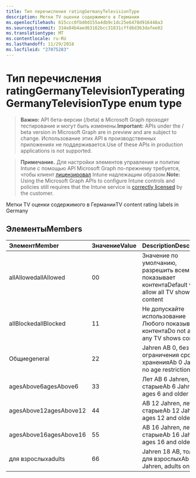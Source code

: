 ```yaml
---
title: Тип перечисления ratingGermanyTelevisionType
description: Метки TV оценки содержимого в Германии
ms.openlocfilehash: 615ccc0fbd0d155a4db9c1dc25e6478d916448a3
ms.sourcegitcommit: 334e84b4aed63162bcc31831cffd6d363dafee02
ms.translationtype: MT
ms.contentlocale: ru-RU
ms.lasthandoff: 11/29/2018
ms.locfileid: "27075283"
---
```

# <a name="ratinggermanytelevisiontype-enum-type"></a><span data-ttu-id="4b21e-103">Тип перечисления ratingGermanyTelevisionType</span><span class="sxs-lookup"><span data-stu-id="4b21e-103">ratingGermanyTelevisionType enum type</span></span>

> <span data-ttu-id="4b21e-104">**Важно:** API бета-версии (/beta) в Microsoft Graph проходят тестирование и могут быть изменены.</span><span class="sxs-lookup"><span data-stu-id="4b21e-104">**Important:** APIs under the / beta version in Microsoft Graph are in preview and are subject to change.</span></span> <span data-ttu-id="4b21e-105">Использование этих API в производственных приложениях не поддерживается.</span><span class="sxs-lookup"><span data-stu-id="4b21e-105">Use of these APIs in production applications is not supported.</span></span>

> <span data-ttu-id="4b21e-106">**Примечание.** Для настройки элементов управления и политик Intune с помощью API Microsoft Graph по-прежнему требуется, чтобы клиент [лицензировал](https://go.microsoft.com/fwlink/?linkid=839381) Intune надлежащим образом.</span><span class="sxs-lookup"><span data-stu-id="4b21e-106">**Note:** Using the Microsoft Graph APIs to configure Intune controls and policies still requires that the Intune service is [correctly licensed](https://go.microsoft.com/fwlink/?linkid=839381) by the customer.</span></span>

<span data-ttu-id="4b21e-107">Метки TV оценки содержимого в Германии</span><span class="sxs-lookup"><span data-stu-id="4b21e-107">TV content rating labels in Germany</span></span>
## <a name="members"></a><span data-ttu-id="4b21e-108">Элементы</span><span class="sxs-lookup"><span data-stu-id="4b21e-108">Members</span></span>
|<span data-ttu-id="4b21e-109">Элемент</span><span class="sxs-lookup"><span data-stu-id="4b21e-109">Member</span></span>|<span data-ttu-id="4b21e-110">Значение</span><span class="sxs-lookup"><span data-stu-id="4b21e-110">Value</span></span>|<span data-ttu-id="4b21e-111">Description</span><span class="sxs-lookup"><span data-stu-id="4b21e-111">Description</span></span>|
|:---|:---|:---|
|<span data-ttu-id="4b21e-112">allAllowed</span><span class="sxs-lookup"><span data-stu-id="4b21e-112">allAllowed</span></span>|<span data-ttu-id="4b21e-113">0</span><span class="sxs-lookup"><span data-stu-id="4b21e-113">0</span></span>|<span data-ttu-id="4b21e-114">Значение по умолчанию, разрешить всем TV показывает контента</span><span class="sxs-lookup"><span data-stu-id="4b21e-114">Default value, allow all TV shows content</span></span>|
|<span data-ttu-id="4b21e-115">allBlocked</span><span class="sxs-lookup"><span data-stu-id="4b21e-115">allBlocked</span></span>|<span data-ttu-id="4b21e-116">1</span><span class="sxs-lookup"><span data-stu-id="4b21e-116">1</span></span>|<span data-ttu-id="4b21e-117">Не допускайте использование Любого показывает контента</span><span class="sxs-lookup"><span data-stu-id="4b21e-117">Do not allow any TV shows content</span></span>|
|<span data-ttu-id="4b21e-118">Общие</span><span class="sxs-lookup"><span data-stu-id="4b21e-118">general</span></span>|<span data-ttu-id="4b21e-119">2</span><span class="sxs-lookup"><span data-stu-id="4b21e-119">2</span></span>|<span data-ttu-id="4b21e-120">Jahren AB 0, без ограничения срока хранения</span><span class="sxs-lookup"><span data-stu-id="4b21e-120">Ab 0 Jahren, no age restrictions</span></span>|
|<span data-ttu-id="4b21e-121">agesAbove6</span><span class="sxs-lookup"><span data-stu-id="4b21e-121">agesAbove6</span></span>|<span data-ttu-id="4b21e-122">3</span><span class="sxs-lookup"><span data-stu-id="4b21e-122">3</span></span>|<span data-ttu-id="4b21e-123">Лет AB 6 Jahren, 6 и старые</span><span class="sxs-lookup"><span data-stu-id="4b21e-123">Ab 6 Jahren, ages 6 and older</span></span>|
|<span data-ttu-id="4b21e-124">agesAbove12</span><span class="sxs-lookup"><span data-stu-id="4b21e-124">agesAbove12</span></span>|<span data-ttu-id="4b21e-125">4</span><span class="sxs-lookup"><span data-stu-id="4b21e-125">4</span></span>|<span data-ttu-id="4b21e-126">AB 12 Jahren, лет 12 и старые</span><span class="sxs-lookup"><span data-stu-id="4b21e-126">Ab 12 Jahren, ages 12 and older</span></span>|
|<span data-ttu-id="4b21e-127">agesAbove16</span><span class="sxs-lookup"><span data-stu-id="4b21e-127">agesAbove16</span></span>|<span data-ttu-id="4b21e-128">5</span><span class="sxs-lookup"><span data-stu-id="4b21e-128">5</span></span>|<span data-ttu-id="4b21e-129">AB 16 Jahren, лет 16 и старые</span><span class="sxs-lookup"><span data-stu-id="4b21e-129">Ab 16 Jahren, ages 16 and older</span></span>|
|<span data-ttu-id="4b21e-130">для взрослых</span><span class="sxs-lookup"><span data-stu-id="4b21e-130">adults</span></span>|<span data-ttu-id="4b21e-131">6</span><span class="sxs-lookup"><span data-stu-id="4b21e-131">6</span></span>|<span data-ttu-id="4b21e-132">Jahren 18 AB, только для взрослых</span><span class="sxs-lookup"><span data-stu-id="4b21e-132">Ab 18 Jahren, adults only</span></span>|





